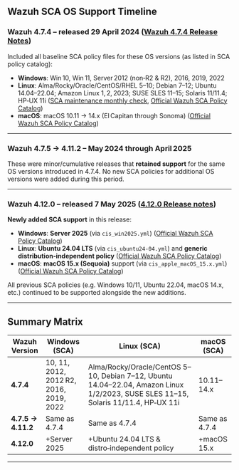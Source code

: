 ## Wazuh SCA OS Support Timeline

### **Wazuh 4.7.4** – released 29 April 2024 ([Wazuh 4.7.4 Release Notes][1])

Included all baseline SCA policy files for these OS versions (as listed in SCA policy catalog):

* **Windows**: Win 10, Win 11, Server 2012 (non‑R2 & R2), 2016, 2019, 2022
* **Linux**: Alma/Rocky/Oracle/CentOS/RHEL 5–10; Debian 7–12; Ubuntu 14.04–22.04; Amazon Linux 1, 2, 2023; SUSE SLES 11–15; Solaris 11/11.4; HP‑UX 11i ([SCA maintenance monthly check][2], [Official Wazuh SCA Policy Catalog][3])
* **macOS**: macOS 10.11 → 14.x (El Capitan through Sonoma) ([Official Wazuh SCA Policy Catalog][3])

---

### **Wazuh 4.7.5 → 4.11.2** – May 2024 through April 2025&#x20;

These were minor/cumulative releases that **retained support** for the same OS versions introduced in 4.7.4. No new SCA policies for additional OS versions were added during this period.

---

### **Wazuh 4.12.0** – released 7 May 2025 ([4.12.0 Release notes][4])

**Newly added SCA support** in this release:

* **Windows**: **Server 2025** (via `cis_win2025.yml`) ([Official Wazuh SCA Policy Catalog][3])
* **Linux**: **Ubuntu 24.04 LTS** (via `cis_ubuntu24-04.yml`) and **generic distribution‑independent policy** ([Official Wazuh SCA Policy Catalog][3])
* **macOS**: **macOS 15.x (Sequoia)** support (via `cis_apple_macOS_15.x.yml`) ([Official Wazuh SCA Policy Catalog][3])

All previous SCA policies (e.g. Windows 10/11, Ubuntu 22.04, macOS 14.x, etc.) continued to be supported alongside the new additions.

---

## Summary Matrix

| **Wazuh Version**  | **Windows** (SCA)                       | **Linux** (SCA)                                                                                                                    | **macOS** (SCA) |
| ------------------ | --------------------------------------- | ---------------------------------------------------------------------------------------------------------------------------------- | --------------- |
| **4.7.4**          | 10, 11, 2012, 2012 R2, 2016, 2019, 2022 | Alma/Rocky/Oracle/CentOS 5–10, Debian 7–12, Ubuntu 14.04–22.04, Amazon Linux 1/2/2023, SUSE SLES 11–15, Solaris 11/11.4, HP‑UX 11i | 10.11–14.x      |
| **4.7.5 → 4.11.2** | Same as 4.7.4                           | Same as 4.7.4                                                                                                                      | Same as 4.7.4   |
| **4.12.0**         | +Server 2025                            | +Ubuntu 24.04 LTS & distro‑independent policy                                                                                      | +macOS 15.x     |

---

[1]: https://documentation.wazuh.com/current/release-notes/release-4-7-4.html?utm_source=chatgpt.com "4.7.4 Release notes - 29 April 2024 - 4.x - Wazuh"
[2]: https://github.com/wazuh/wazuh/issues/28508?utm_source=chatgpt.com "SCA maintenance monthly check - March 2025 #28508 - GitHub"
[3]: https://documentation.wazuh.com/current/user-manual/capabilities/sec-config-assessment/available-sca-policies.html?utm_source=chatgpt.com "Available SCA policies - Security Configuration Assessment - Wazuh"
[4]: https://documentation.wazuh.com/current/release-notes/release-4-12-0.html?utm_source=chatgpt.com "4.12.0 Release notes - 7 May 2025 - 4.x · Wazuh documentation"
[5]: https://documentation.wazuh.com/current/user-manual/capabilities/sec-config-assessment/how-to-configure.html?utm_source=chatgpt.com "How to configure SCA - Security Configuration Assessment - Wazuh"
[6]: https://github.com/wazuh/wazuh/issues/29297?utm_source=chatgpt.com "Release 4.12.0 - Beta 1 - Footprint Metrics - SCA (2.5d) #29297"
